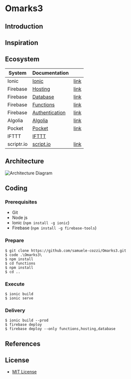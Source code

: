 # Omarks3

## Introduction

## Inspiration

## Ecosystem

| System | Documentation | |
| ------ | ------ | ------ |
| Ionic |[Ionic](https://ionicframework.com/docs/) | [link](https://ionicframework.com/) |
| Firebase|[Hosting](https://firebase.google.com/docs/hosting/) | [link](https://firebase.google.com/) |
| Firebase|[Database](https://firebase.google.com/docs/database/) | [link](https://firebase.google.com/) |
| Firebase|[Functions](https://firebase.google.com/docs/functions/) | [link](https://firebase.google.com/) |
| Firebase|[Authentication](https://firebase.google.com/docs/auth/) | [link](https://firebase.google.com/) |
| Algolia |[Algolia](https://www.algolia.com/doc/) | [link](https://www.algolia.com/) |
| Pocket |[Pocket](https://help.getpocket.com/category/857-category) | [link](https://getpocket.com/a/queue/) |
| IFTTT |[IFTTT](https://ifttt.com)|  |
| scriptr.io |[script.io](https://www.scriptr.io/documentation) | [link](https://www.scriptr.io/) |


## Architecture

![Architecture Diagram](https://www.dropbox.com/s/mihz0y275zmu99s/Omarks3-Architecture.png?raw=1 "Architecture Diagram")

## Coding
### Prerequisites
- Git
- Node js
- Ionic (```npm install -g ionic```)
- Firebase (```npm install -g firebase-tools```)

### Prepare

```shell
$ git clone https://github.com/samuele-cozzi/Omarks3.git
$ code .\Omarks3\
$ npm install
$ cd functions
$ npm install
$ cd ..
```

### Execute

```shell
$ ionic build
$ ionic serve
```

### Delivery

```shell
$ ionic build --prod
$ firebase deploy
$ firebase deploy --only functions,hosting,database
```

## References

## License
- [MIT License](/LICENSE)

